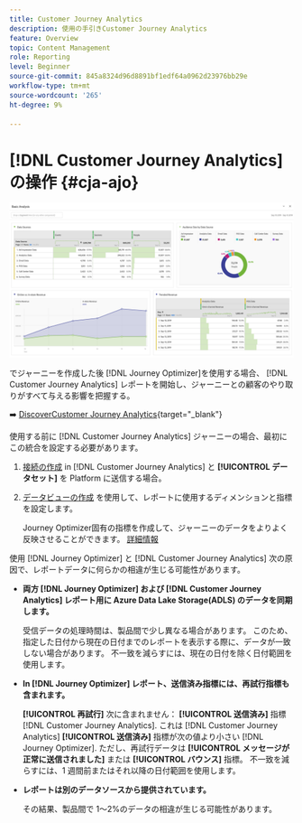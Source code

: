 ```yaml
---
title: Customer Journey Analytics
description: 使用の手引きCustomer Journey Analytics
feature: Overview
topic: Content Management
role: Reporting
level: Beginner
source-git-commit: 845a8324d96d8891bf1edf64a0962d23976bb29e
workflow-type: tm+mt
source-wordcount: '265'
ht-degree: 9%

---
```


# [!DNL Customer Journey Analytics] の操作 {#cja-ajo}

![](assets/cja.png)

でジャーニーを作成した後 [!DNL Journey Optimizer]を使用する場合、 [!DNL Customer Journey Analytics] レポートを開始し、ジャーニーとの顧客のやり取りがすべて与える影響を把握する。

➡️ [DiscoverCustomer Journey Analytics](https://docs.adobe.com/content/help/ja-JP/experience-cloud/user-guides/home.translate.html){target=&quot;_blank&quot;}

使用する前に [!DNL Customer Journey Analytics] ジャーニーの場合、最初にこの統合を設定する必要があります。

1. [接続の作成](https://experienceleague.adobe.com/docs/analytics-platform/using/cja-connections/create-connection.html?lang=ja) in [!DNL Customer Journey Analytics] と **[!UICONTROL データセット]** を Platform に送信する場合。

1. [データビューの作成](https://experienceleague.adobe.com/docs/analytics-platform/using/cja-dataviews/create-dataview.html?lang=ja) を使用して、レポートに使用するディメンションと指標を設定します。

   Journey Optimizer固有の指標を作成して、ジャーニーのデータをよりよく反映させることができます。 [詳細情報](https://experienceleague.adobe.com/docs/analytics-platform/using/integrations/ajo.html#configure-the-data-view-to-accommodate-journey-optimizer-dimensions-and-metrics)


使用 [!DNL Journey Optimizer] と [!DNL Customer Journey Analytics] 次の原因で、レポートデータに何らかの相違が生じる可能性があります。

* **両方 [!DNL Journey Optimizer] および [!DNL Customer Journey Analytics] レポート用に Azure Data Lake Storage(ADLS) のデータを同期します。**

   受信データの処理時間は、製品間で少し異なる場合があります。 このため、指定した日付から現在の日付までのレポートを表示する際に、データが一致しない場合があります。 不一致を減らすには、現在の日付を除く日付範囲を使用します。

* **In [!DNL Journey Optimizer] レポート、送信済み指標には、再試行指標も含まれます。**

   **[!UICONTROL 再試行]** 次に含まれません： **[!UICONTROL 送信済み]** 指標 [!DNL Customer Journey Analytics]. これは [!DNL Customer Journey Analytics] **[!UICONTROL 送信済み]** 指標が次の値より小さい [!DNL Journey Optimizer]. ただし、再試行データは **[!UICONTROL メッセージが正常に送信されました]** または **[!UICONTROL バウンス]** 指標。
不一致を減らすには、1 週間前またはそれ以降の日付範囲を使用します。

* **レポートは別のデータソースから提供されています。**

   その結果、製品間で 1～2%のデータの相違が生じる可能性があります。
